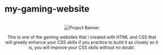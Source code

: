 # my-gaming-website
<div align="center">
  <br />
      <img src="C:\Users\MOHIT\OneDrive\Desktop\COLLEGE KA CHUTIYAPA\PROJECT\gaming\my-gaming-website\images\Screenshot 2024-08-26 212847.png" alt="Project Banner">
    </a>
  <br />
<p> This is one of the gaming websites that i created with HTML and CSS that will greatly enhance your CSS skills if you practice to build it as closely as it is, you will improve your CSS skills without no doubt. </p>

  
